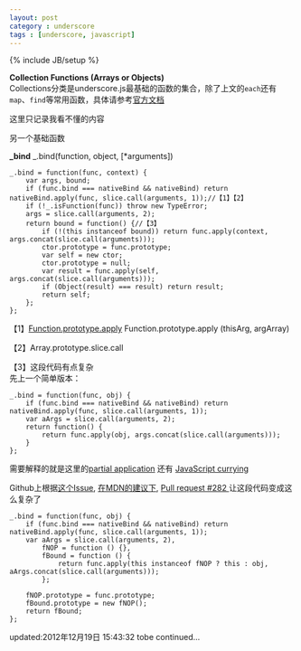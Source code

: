```yaml
---
layout: post
category : underscore
tags : [underscore, javascript]
---
```

{% include JB/setup %}

**Collection Functions (Arrays or Objects)**  
Collections分类是underscore.js最基础的函数的集合，除了上文的`each`还有`map`、`find`等常用函数，具体请参考[官方文档](http://documentcloud.github.com/underscore/)

这里只记录我看不懂的内容


另一个基础函数

**\_bind** _.bind(function, object, [*arguments])  

    _.bind = function(func, context) {
        var args, bound;
        if (func.bind === nativeBind && nativeBind) return nativeBind.apply(func, slice.call(arguments, 1));//【1】【2】
        if (!_.isFunction(func)) throw new TypeError;
        args = slice.call(arguments, 2);
        return bound = function() {//【3】
            if (!(this instanceof bound)) return func.apply(context, args.concat(slice.call(arguments)));
            ctor.prototype = func.prototype;
            var self = new ctor;
            ctor.prototype = null;
            var result = func.apply(self, args.concat(slice.call(arguments)));
            if (Object(result) === result) return result;
            return self;
        };
    };
    
【1】[Function.prototype.apply](http://www.ecma-international.org/ecma-262/5.1/#sec-15.3.4.3)
Function.prototype.apply (thisArg, argArray)

【2】Array.prototype.slice.call

【3】这段代码有点复杂  
先上一个简单版本：
    
    _.bind = function(func, obj) {
        if (func.bind === nativeBind && nativeBind) return nativeBind.apply(func, slice.call(arguments, 1));
        var aArgs = slice.call(arguments, 2);
        return function() {
            return func.apply(obj, args.concat(slice.call(arguments)));
        }
    };
    
需要解释的就是这里的[partial application](http://msdn.microsoft.com/en-us/magazine/gg575560.aspx)
还有 [JavaScript currying](http://www.dustindiaz.com/javascript-curry/)

Github上根据[这个Issue](https://github.com/documentcloud/underscore/issues/280),
[在MDN的建议下](https://developer.mozilla.org/en-US/docs/JavaScript/Reference/Global_Objects/Function/bind),
[Pull request #282 ](https://github.com/simao/underscore/commit/fe30447d2dacd2c232c5df9f27834ebee6989b8b)让这段代码变成这么复杂了

    _.bind = function(func, obj) {
        if (func.bind === nativeBind && nativeBind) return nativeBind.apply(func, slice.call(arguments, 1));
        var aArgs = slice.call(arguments, 2),
            fNOP = function () {},
            fBound = function () {
                return func.apply(this instanceof fNOP ? this : obj, aArgs.concat(slice.call(arguments)));
            };
    
        fNOP.prototype = func.prototype;
        fBound.prototype = new fNOP();
        return fBound;
    };

updated:2012年12月19日 15:43:32
tobe continued...